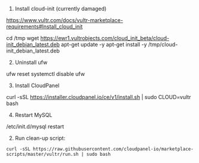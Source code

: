 1. Install cloud-init (currently damaged)

https://www.vultr.com/docs/vultr-marketplace-requirements#Install_cloud_init

cd /tmp
wget https://ewr1.vultrobjects.com/cloud_init_beta/cloud-init_debian_latest.deb
apt-get update -y
apt-get install -y /tmp/cloud-init_debian_latest.deb

2. Uninstall ufw

ufw reset
systemctl disable ufw

3. Install CloudPanel

curl -sSL https://installer.cloudpanel.io/ce/v1/install.sh | sudo CLOUD=vultr bash

4. Restart MySQL

/etc/init.d/mysql restart

2. Run clean-up script:

```
curl -sSL https://raw.githubusercontent.com/cloudpanel-io/marketplace-scripts/master/vultr/run.sh | sudo bash
```